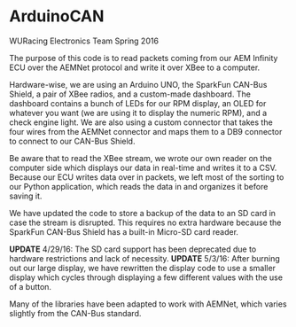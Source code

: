 # ArduinoCAN
WURacing Electronics Team Spring 2016

The purpose of this code is to read packets coming from our AEM Infinity ECU over the
AEMNet protocol and write it over XBee to a computer. 

Hardware-wise, we are using an Arduino UNO, the SparkFun CAN-Bus Shield, a pair of XBee radios, 
and a custom-made dashboard. The dashboard contains a bunch of LEDs for our RPM display, an
OLED for whatever you want (we are using it to display the numeric RPM), and a check engine
light. We are also using a custom connector that takes the four wires from
the AEMNet connector and maps them to a DB9 connector to connect to our CAN-Bus Shield.

Be aware that to read the XBee stream, we wrote our own reader on the computer side which
displays our data in real-time and writes it to a CSV. Because our ECU writes data over in 
packets, we left most of the sorting to our Python application, which reads the data in 
and organizes it before saving it.

We have updated the code to store a backup of the data to an SD card in case the stream is 
disrupted. This requires no extra hardware because the SparkFun CAN-Bus Shield has a built-in 
Micro-SD card reader.

**UPDATE** 4/29/16: The SD card support has been deprecated due to hardware restrictions and lack of necessity.
**UPDATE** 5/3/16: After burning out our large display, we have rewritten the display code to use a smaller display
which cycles through displaying a few different values with the use of a button.

Many of the libraries have been adapted to work with AEMNet, which varies slightly from the
CAN-Bus standard.
